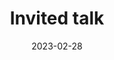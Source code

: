 ---
collection: talks
date: 2023-02-28
title: "Invited talk"
venue: "Statistics Seminar, University of Edinburgh"
location: "Edinburgh, UK"
# paperurl: 
slidesurl: 'http://sarapv.github.io/files/slides/2023_StatsSeminar.pdf'
# videourl:
# abstract: 
---